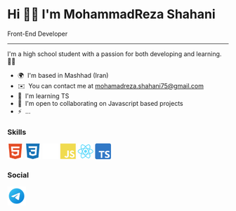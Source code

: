 Hi 🙋‍♂️ I'm MohammadReza Shahani
======

Front-End Developer

---

I'm a high school student with a passion for both developing and learning. 👨‍💻

- 🌍  I'm based in Mashhad (Iran)
- ✉️  You can contact me at [mohamadreza.shahani75@gmail.com](mailto:ce01010101it@gmail.com)
- 🧠  I'm learning TS
- 🤝  I'm open to collaborating on Javascript based projects
- ⚡  ...

### Skills

<p align="left">
    <a href="https://developer.mozilla.org/en-US/docs/Glossary/HTML5" target="_blank" rel="noreferrer"><img src="./icons/html5-colored.svg" width="36" height="36" alt="HTML5" /></a>
    <a href="https://www.w3.org/TR/CSS/#css" target="_blank" rel="noreferrer"><img src="./icons/css3-colored.svg" width="36" height="36" alt="CSS3" /></a>
    <a href="https://Github.com/" target="_blank" rel="noreferrer"><img src="./icons/github.png" width="36" height="36" alt="Github" /></a>
    <a href="https://developer.mozilla.org/en-US/docs/Web/JavaScript" target="_blank" rel="noreferrer"><img src="./icons/javascript-colored.svg" width="36" height="36" alt="Javascript" /></a>
    <a href="https://reactjs.org/" target="_blank" rel="noreferrer"><img src="./icons/react-colored.svg" width="36" height="36" alt="React" /></a>
    <a href="https://www.typescriptlang.org/" target="_blank" rel="noreferrer"><img src="./icons/Typescript.svg.png" width="36" height="36" alt="TypeScript" /></a>

</p>

### Social

<p align="left">
    <a href="https://t.me/MohiiiReza051" target="_blank" rel="noreferrer">
        <img src="./icons/telegram.svg" alt="Telegram" width="42" height="42" />
    </a>
</p>
